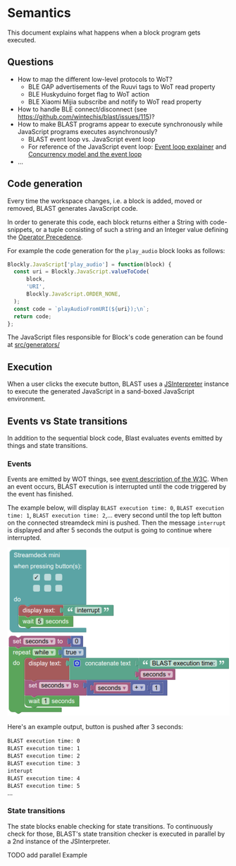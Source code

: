 # Semantics <!-- omit in toc -->
This document explains what happens when a block program gets executed.

## Questions

* How to map the different low-level protocols to WoT?
  + BLE GAP advertisements of the Ruuvi tags to WoT read property
  + BLE Huskyduino forget flag to WoT action
  + BLE Xiaomi Mijia subscribe and notify to WoT read property
* How to handle BLE connect/disconnect (see https://github.com/wintechis/blast/issues/115)?
* How to make BLAST programs appear to execute synchronously while JavaScript programs executes asynchronously?
  + BLAST event loop vs. JavaScript event loop
  + For reference of the JavaScript event loop: [Event loop explainer](https://github.com/atotic/event-loop) and [Concurrency model and the event loop](https://developer.mozilla.org/en-US/docs/Web/JavaScript/EventLoop)
* ...

## Code generation
Every time the workspace changes, i.e. a block is added, moved or removed, BLAST generates JavaScript code.

In order to generate this code, each block returns either a String with code-snippets, or a tuple consisting of such a string and an Integer value defining the [Operator Precedence](https://developers.google.com/blockly/guides/create-custom-blocks/operator-precedence). 

For example the code generation for the `play_audio` block looks as follows:
```JavaScript
Blockly.JavaScript['play_audio'] = function(block) {
  const uri = Blockly.JavaScript.valueToCode(
      block,
      'URI',
      Blockly.JavaScript.ORDER_NONE,
  );
  const code = `playAudioFromURI(${uri});\n`;
  return code;
};
```

The JavaScript files responsible for Block's code generation can be found at [src/generators/](../src/generators/)

## Execution
When a user clicks the execute button, BLAST uses a [JSInterpreter](https://neil.fraser.name/software/JS-Interpreter/docs.html) instance to execute the generated JavaScript in a sand-boxed JavaScript environment.

## Events vs State transitions
In addition to the sequential block code, Blast evaluates events emitted by things and state transitions.  

### Events
Events are emitted by WOT things, see [event description of the W3C](https://www.w3.org/TR/wot-architecture/#events). When an event occurs, BLAST execution is interrupted until the code triggered by the event has finished.

The example below, will display `BLAST execution time: 0`, `BLAST execution time: 1`, `BLAST execution time: 2`,... every second until the top left button on the connected streamdeck mini is pushed.
Then the message `interrupt` is displayed and after 5 seconds the output is going to continue where interrupted.

![](images/event-example.png)

Here's an example output, button is pushed after 3 seconds:

`BLAST execution time: 0`  
`BLAST execution time: 1`  
`BLAST execution time: 2`  
`BLAST execution time: 3`  
`interupt`  
`BLAST execution time: 4`  
`BLAST execution time: 5`  
...


### State transitions
The state blocks enable checking for state transitions. To continuously check for those, BLAST's state transition checker is executed in parallel by a 2nd instance of the JSInterpreter.

TODO add parallel Example
